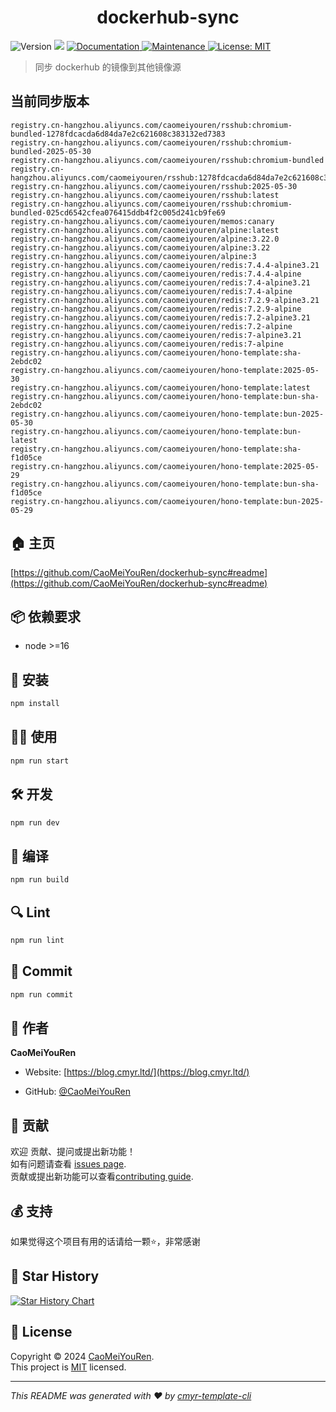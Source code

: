 <h1 align="center">dockerhub-sync </h1>
<p>
  <img alt="Version" src="https://img.shields.io/badge/version-0.1.0-blue.svg?cacheSeconds=2592000" />
  <img src="https://img.shields.io/badge/node-%3E%3D16-blue.svg" />
  <a href="https://github.com/CaoMeiYouRen/dockerhub-sync#readme" target="_blank">
    <img alt="Documentation" src="https://img.shields.io/badge/documentation-yes-brightgreen.svg" />
  </a>
  <a href="https://github.com/CaoMeiYouRen/dockerhub-sync/graphs/commit-activity" target="_blank">
    <img alt="Maintenance" src="https://img.shields.io/badge/Maintained%3F-yes-green.svg" />
  </a>
  <a href="https://github.com/CaoMeiYouRen/dockerhub-sync/blob/master/LICENSE" target="_blank">
    <img alt="License: MIT" src="https://img.shields.io/github/license/CaoMeiYouRen/dockerhub-sync?color=yellow" />
  </a>
</p>


> 同步 dockerhub 的镜像到其他镜像源

## 当前同步版本

<!-- DOCKER_START -->
```
registry.cn-hangzhou.aliyuncs.com/caomeiyouren/rsshub:chromium-bundled-1278fdcacda6d84da7e2c621608c383132ed7383
registry.cn-hangzhou.aliyuncs.com/caomeiyouren/rsshub:chromium-bundled-2025-05-30
registry.cn-hangzhou.aliyuncs.com/caomeiyouren/rsshub:chromium-bundled
registry.cn-hangzhou.aliyuncs.com/caomeiyouren/rsshub:1278fdcacda6d84da7e2c621608c383132ed7383
registry.cn-hangzhou.aliyuncs.com/caomeiyouren/rsshub:2025-05-30
registry.cn-hangzhou.aliyuncs.com/caomeiyouren/rsshub:latest
registry.cn-hangzhou.aliyuncs.com/caomeiyouren/rsshub:chromium-bundled-025cd6542cfea076415ddb4f2c005d241cb9fe69
registry.cn-hangzhou.aliyuncs.com/caomeiyouren/memos:canary
registry.cn-hangzhou.aliyuncs.com/caomeiyouren/alpine:latest
registry.cn-hangzhou.aliyuncs.com/caomeiyouren/alpine:3.22.0
registry.cn-hangzhou.aliyuncs.com/caomeiyouren/alpine:3.22
registry.cn-hangzhou.aliyuncs.com/caomeiyouren/alpine:3
registry.cn-hangzhou.aliyuncs.com/caomeiyouren/redis:7.4.4-alpine3.21
registry.cn-hangzhou.aliyuncs.com/caomeiyouren/redis:7.4.4-alpine
registry.cn-hangzhou.aliyuncs.com/caomeiyouren/redis:7.4-alpine3.21
registry.cn-hangzhou.aliyuncs.com/caomeiyouren/redis:7.4-alpine
registry.cn-hangzhou.aliyuncs.com/caomeiyouren/redis:7.2.9-alpine3.21
registry.cn-hangzhou.aliyuncs.com/caomeiyouren/redis:7.2.9-alpine
registry.cn-hangzhou.aliyuncs.com/caomeiyouren/redis:7.2-alpine3.21
registry.cn-hangzhou.aliyuncs.com/caomeiyouren/redis:7.2-alpine
registry.cn-hangzhou.aliyuncs.com/caomeiyouren/redis:7-alpine3.21
registry.cn-hangzhou.aliyuncs.com/caomeiyouren/redis:7-alpine
registry.cn-hangzhou.aliyuncs.com/caomeiyouren/hono-template:sha-2ebdc02
registry.cn-hangzhou.aliyuncs.com/caomeiyouren/hono-template:2025-05-30
registry.cn-hangzhou.aliyuncs.com/caomeiyouren/hono-template:latest
registry.cn-hangzhou.aliyuncs.com/caomeiyouren/hono-template:bun-sha-2ebdc02
registry.cn-hangzhou.aliyuncs.com/caomeiyouren/hono-template:bun-2025-05-30
registry.cn-hangzhou.aliyuncs.com/caomeiyouren/hono-template:bun-latest
registry.cn-hangzhou.aliyuncs.com/caomeiyouren/hono-template:sha-f1d05ce
registry.cn-hangzhou.aliyuncs.com/caomeiyouren/hono-template:2025-05-29
registry.cn-hangzhou.aliyuncs.com/caomeiyouren/hono-template:bun-sha-f1d05ce
registry.cn-hangzhou.aliyuncs.com/caomeiyouren/hono-template:bun-2025-05-29
```
<!-- DOCKER_END -->

## 🏠 主页

[https://github.com/CaoMeiYouRen/dockerhub-sync#readme](https://github.com/CaoMeiYouRen/dockerhub-sync#readme)


## 📦 依赖要求


- node >=16

## 🚀 安装

```sh
npm install
```

## 👨‍💻 使用

```sh
npm run start
```

## 🛠️ 开发

```sh
npm run dev
```

## 🔧 编译

```sh
npm run build
```

## 🔍 Lint

```sh
npm run lint
```

## 💾 Commit

```sh
npm run commit
```


## 👤 作者


**CaoMeiYouRen**

* Website: [https://blog.cmyr.ltd/](https://blog.cmyr.ltd/)

* GitHub: [@CaoMeiYouRen](https://github.com/CaoMeiYouRen)


## 🤝 贡献

欢迎 贡献、提问或提出新功能！<br />如有问题请查看 [issues page](https://github.com/CaoMeiYouRen/dockerhub-sync/issues). <br/>贡献或提出新功能可以查看[contributing guide](https://github.com/CaoMeiYouRen/dockerhub-sync/blob/master/CONTRIBUTING.md).

## 💰 支持

如果觉得这个项目有用的话请给一颗⭐️，非常感谢

## 🌟 Star History

[![Star History Chart](https://api.star-history.com/svg?repos=CaoMeiYouRen/dockerhub-sync&type=Date)](https://star-history.com/#CaoMeiYouRen/dockerhub-sync&Date)

## 📝 License

Copyright © 2024 [CaoMeiYouRen](https://github.com/CaoMeiYouRen).<br />
This project is [MIT](https://github.com/CaoMeiYouRen/dockerhub-sync/blob/master/LICENSE) licensed.

***
_This README was generated with ❤️ by [cmyr-template-cli](https://github.com/CaoMeiYouRen/cmyr-template-cli)_
